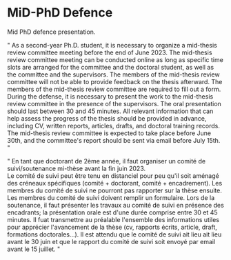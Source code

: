 # MiD-PhD Defence
Mid PhD defence presentation.

"
As a second-year Ph.D. student, it is necessary to organize a mid-thesis review committee meeting before the end of June 2023.
The mid-thesis review committee meeting can be conducted online as long as specific time slots are arranged for the committee and the doctoral student, as well as the committee and the supervisors.
The members of the mid-thesis review committee will not be able to provide feedback on the thesis afterward.
The members of the mid-thesis review committee are required to fill out a form.
During the defense, it is necessary to present the work to the mid-thesis review committee in the presence of the supervisors.
The oral presentation should last between 30 and 45 minutes.
All relevant information that can help assess the progress of the thesis should be provided in advance, including CV, written reports, articles, drafts, and doctoral training records.
The mid-thesis review committee is expected to take place before June 30th, and the committee's report should be sent via email before July 15th.
"

"
En tant que doctorant de 2ème année, il faut organiser un comité de suivi/soutenance mi-thèse avant la fin juin 2023.  
Le comité de suivi peut être tenu en distanciel pour peu qu'il soit aménagé des créneaux spécifiques (comité + doctorant, comité + encadrement).
Les membres du comité de suivi ne pourront pas rapporter sur la thèse ensuite.
Les membres du comité de suivi doivent remplir un formulaire.
Lors de la soutenance, il faut présenter les travaux au comité de suivi en présence des encadrants; la présentation orale est d'une durée comprise entre 30 et 45 minutes.
Il fuat transmettre au préalable l'ensemble des informations utiles pour apprécier l'avancement de la thèse (cv, rapports écrits, article, draft, formations doctorales...).
Il est attendu que le comité de suivi ait lieu ait lieu avant le 30 juin et que le rapport du comité de suivi soit envoyé par email avant le 15 juillet.
"

